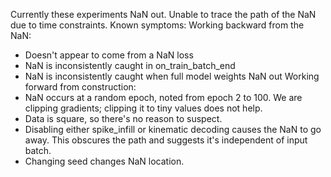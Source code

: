 Currently these experiments NaN out. Unable to trace the path of the NaN due to time constraints. Known symptoms:
Working backward from the NaN:
- Doesn't appear to come from a NaN loss
- NaN is inconsistently caught in on_train_batch_end
- NaN is inconsistently caught when full model weights NaN out
Working forward from construction:
- NaN occurs at a random epoch, noted from epoch 2 to 100. We are clipping gradients; clipping it to tiny values does not  help.
- Data is square, so there's no reason to suspect.
- Disabling either spike_infill or kinematic decoding causes the NaN to go away. This obscures the path and suggests it's independent of input batch.
- Changing seed changes NaN location.